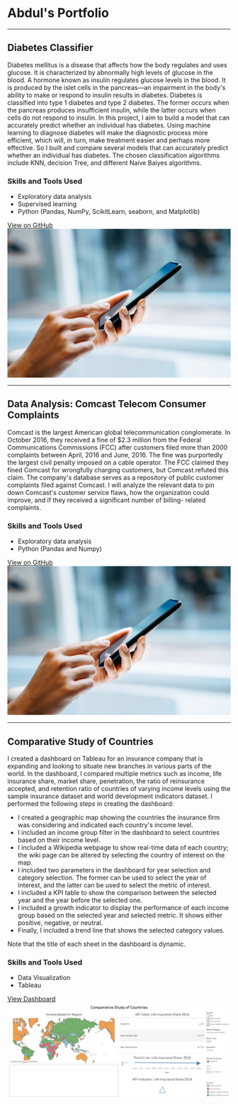 # Abdul's Portfolio

---

## Diabetes Classifier

Diabetes mellitus is a disease that affects how the body regulates and uses glucose. It is characterized by abnormally high levels of glucose in the blood. A hormone known as insulin regulates glucose levels in the blood. It is produced by the islet cells in the pancreas—an impairment in the body's ability to make or respond to insulin results in diabetes. Diabetes is classified into type 1 diabetes and type 2 diabetes. The former occurs when the pancreas produces insufficient insulin, while the latter occurs when cells do not respond to insulin. In this project, I aim to build a model that can accurately predict whether an individual has diabetes. Using machine learning to diagnose diabetes will make the diagnostic process more efficient, which will, in turn, make treatment easier and perhaps more effective.  So I built and compare several models that can accurately predict whether an individual has diabetes. The chosen classification algorithms include KNN, decision Tree, and different Naive Baiyes algorithms.

### Skills and Tools Used
- Exploratory data analysis
- Supervised learning
- Python (Pandas, NumPy, ScikitLearn, seaborn, and Matplotlib)

[View on GitHub](https://github.com/Abdul-AA/abdul-aa.github.io/blob/6a94f80e7246b2a83f86022594e97b8218a0a296/Notebooks/diabetes.ipynb)
<img src="images/cell.png.jpg"/>

---

## Data Analysis: Comcast Telecom Consumer Complaints

Comcast is the largest American global telecommunication conglomerate. In October 2016, they received a fine of $2.3 million from the Federal Communications Commissions (FCC) after customers filed more than 2000 complaints between April, 2016 and June, 2016. The fine was purportedly the largest civil penalty imposed on a cable operator. The FCC claimed they fined Comcast for wrongfully charging customers, but Comcast refuted this claim. The company's database serves as a repository of public customer complaints filed against Comcast. I will analyze the relevant data to pin down Comcast's customer service flaws, how the organization could improve, and if they received a significant number of billing- related complaints.

### Skills and Tools Used
- Exploratory data analysis
- Python (Pandas and Numpy)

[View on GitHub](https://github.com/Abdul-AA/abdul-aa.github.io/blob/e0a9468ab53445e5926012f76abcf79d2b03208c/Notebooks/Comcast%20Data%20Analysis.ipynb)
<img src="images/cell.png.jpg"/>

---


## Comparative Study of Countries
I created a dashboard on Tableau for an insurance company that is expanding and looking to situate new branches in various parts of the world. In the dashboard, I compared multiple metrics such as income, life insurance share, market share, penetration, the ratio of reinsurance accepted, and retention ratio of countries of varying income levels using the sample insurance dataset and world development indicators dataset. I performed the following steps in creating the dashboard:
-	I created a geographic map showing the countries the insurance firm was considering and indicated each country's income level. 
-	I included an income group filter in the dashboard to select countries based on their income level.
-	I included a Wikipedia webpage to show real-time data of each country; the wiki page can be altered by selecting the country of interest on the map.
-	I included two parameters in the dashboard for year selection and category selection. The former can be used to select the year of interest, and the latter can be used to select the metric of interest.
-	I included a KPI table to show the comparison between the selected year and the year before the selected one.
-	I included a growth indicator to display the performance of each income group based on the selected year and selected metric. It shows either positive, negative, or neutral.
-	Finally, I included a trend line that shows the selected category values.

Note that the title of each sheet in the dashboard is dynamic.

### Skills and Tools Used
- Data Visualization
- Tableau

[View Dashboard](https://public.tableau.com/views/ComparativeStudyofCountries_16641355016940/ComparativeStudyofCountries?:language=en-US&:display_count=n&:origin=viz_share_link)
<img src="images/Comparative Study of Countries.png"/>






